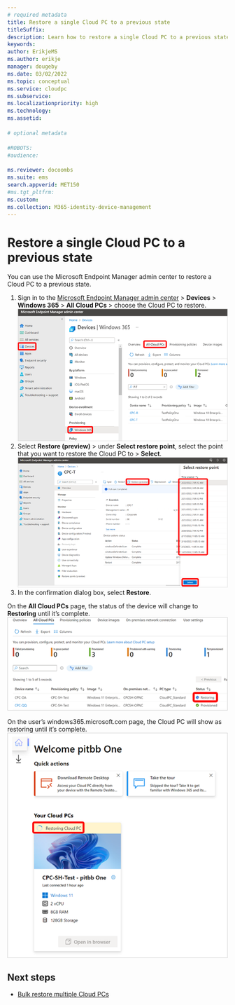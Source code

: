 ```yaml
---
# required metadata
title: Restore a single Cloud PC to a previous state
titleSuffix:
description: Learn how to restore a single Cloud PC to a previous state using the Microsoft Endpoint Manager admin center.
keywords:
author: ErikjeMS 
ms.author: erikje
manager: dougeby
ms.date: 03/02/2022
ms.topic: conceptual
ms.service: cloudpc
ms.subservice:
ms.localizationpriority: high
ms.technology:
ms.assetid: 

# optional metadata

#ROBOTS:
#audience:

ms.reviewer: docoombs
ms.suite: ems
search.appverid: MET150
#ms.tgt_pltfrm:
ms.custom: 
ms.collection: M365-identity-device-management
---
```


# Restore a single Cloud PC to a previous state

You can use the Microsoft Endpoint Manager admin center to restore a Cloud PC to a previous state.

1. Sign in to the [Microsoft Endpoint Manager admin center](https://go.microsoft.com/fwlink/?linkid=2109431) > **Devices** > **Windows 365** > **All Cloud PCs** > choose the Cloud PC to restore.
![Screenshot of choose a Cloud PC](./media/restore-single-cloud-pc/choose-cloud-pc.png)
2. Select **Restore (preview)** > under **Select restore point**, select the point that you want to restore the Cloud PC to > **Select**.
![Screenshot of selecting a restore point](./media/restore-single-cloud-pc/select-restore-point.png)
3. In the confirmation dialog box, select **Restore**.

On the **All Cloud PCs** page, the status of the device will change to **Restoring** until it’s complete.
![Screenshot of Cloud PC restore status](./media/restore-single-cloud-pc/restore-status.png)

On the user’s windows365.microsoft.com page, the Cloud PC will show as restoring until it’s complete.
![Screenshot of end user restore status](./media/restore-single-cloud-pc/end-user-restore-status.png)

<!-- ########################## -->
## Next steps

- [Bulk restore multiple Cloud PCs](restore-bulk.md)
